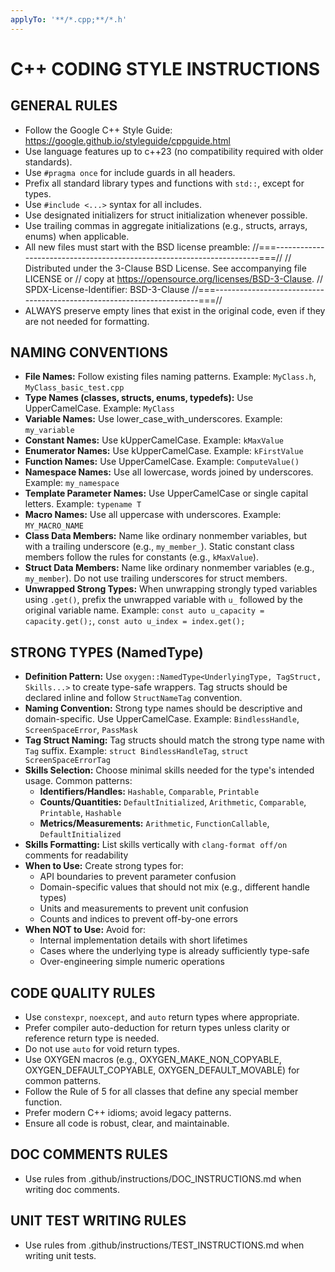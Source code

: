 ```yaml
---
applyTo: '**/*.cpp;**/*.h'
---
```

# C++ CODING STYLE INSTRUCTIONS

## GENERAL RULES

- Follow the Google C++ Style Guide: https://google.github.io/styleguide/cppguide.html
- Use language features up to c++23 (no compatibility required with older standards).
- Use `#pragma once` for include guards in all headers.
- Prefix all standard library types and functions with `std::`, except for <cstdint> types.
- Use `#include <...>` syntax for all includes.
- Use designated initializers for struct initialization whenever possible.
- Use trailing commas in aggregate initializations (e.g., structs, arrays, enums) when applicable.
- All new files must start with the BSD license preamble:
  //===----------------------------------------------------------------------===//
  // Distributed under the 3-Clause BSD License. See accompanying file LICENSE or
  // copy at https://opensource.org/licenses/BSD-3-Clause.
  // SPDX-License-Identifier: BSD-3-Clause
  //===----------------------------------------------------------------------===//
- ALWAYS preserve empty lines that exist in the original code, even if they are not needed for formatting.

## NAMING CONVENTIONS

- **File Names:** Follow existing files naming patterns. Example: `MyClass.h`, `MyClass_basic_test.cpp`
- **Type Names (classes, structs, enums, typedefs):** Use UpperCamelCase. Example: `MyClass`
- **Variable Names:** Use lower_case_with_underscores. Example: `my_variable`
- **Constant Names:** Use kUpperCamelCase. Example: `kMaxValue`
- **Enumerator Names:** Use kUpperCamelCase. Example: `kFirstValue`
- **Function Names:** Use UpperCamelCase. Example: `ComputeValue()`
- **Namespace Names:** Use all lowercase, words joined by underscores. Example: `my_namespace`
- **Template Parameter Names:** Use UpperCamelCase or single capital letters. Example: `typename T`
- **Macro Names:** Use all uppercase with underscores. Example: `MY_MACRO_NAME`
- **Class Data Members:** Name like ordinary nonmember variables, but with a trailing underscore (e.g., `my_member_`). Static constant class members follow the rules for constants (e.g., `kMaxValue`).
- **Struct Data Members:** Name like ordinary nonmember variables (e.g., `my_member`). Do not use trailing underscores for struct members.
- **Unwrapped Strong Types:** When unwrapping strongly typed variables using `.get()`, prefix the unwrapped variable with `u_` followed by the original variable name. Example: `const auto u_capacity = capacity.get();`, `const auto u_index = index.get();`

## STRONG TYPES (NamedType)

- **Definition Pattern:** Use `oxygen::NamedType<UnderlyingType, TagStruct, Skills...>` to create type-safe wrappers. Tag structs should be declared inline and follow `StructNameTag` convention.
- **Naming Convention:** Strong type names should be descriptive and domain-specific. Use UpperCamelCase. Example: `BindlessHandle`, `ScreenSpaceError`, `PassMask`
- **Tag Struct Naming:** Tag structs should match the strong type name with `Tag` suffix. Example: `struct BindlessHandleTag`, `struct ScreenSpaceErrorTag`
- **Skills Selection:** Choose minimal skills needed for the type's intended usage. Common patterns:
  - **Identifiers/Handles:** `Hashable`, `Comparable`, `Printable`
  - **Counts/Quantities:** `DefaultInitialized`, `Arithmetic`, `Comparable`, `Printable`, `Hashable`
  - **Metrics/Measurements:** `Arithmetic`, `FunctionCallable`, `DefaultInitialized`
- **Skills Formatting:** List skills vertically with `clang-format off/on` comments for readability
- **When to Use:** Create strong types for:
  - API boundaries to prevent parameter confusion
  - Domain-specific values that should not mix (e.g., different handle types)
  - Units and measurements to prevent unit confusion
  - Counts and indices to prevent off-by-one errors
- **When NOT to Use:** Avoid for:
  - Internal implementation details with short lifetimes
  - Cases where the underlying type is already sufficiently type-safe
  - Over-engineering simple numeric operations

## CODE QUALITY RULES

- Use `constexpr`, `noexcept`, and `auto` return types where appropriate.
- Prefer compiler auto-deduction for return types unless clarity or reference return type is needed.
- Do not use `auto` for void return types.
- Use OXYGEN macros (e.g., OXYGEN_MAKE_NON_COPYABLE, OXYGEN_DEFAULT_COPYABLE, OXYGEN_DEFAULT_MOVABLE) for common patterns.
- Follow the Rule of 5 for all classes that define any special member function.
- Prefer modern C++ idioms; avoid legacy patterns.
- Ensure all code is robust, clear, and maintainable.

## DOC COMMENTS RULES

- Use rules from .github/instructions/DOC_INSTRUCTIONS.md when writing doc comments.

## UNIT TEST WRITING RULES

- Use rules from .github/instructions/TEST_INSTRUCTIONS.md when writing unit tests.
